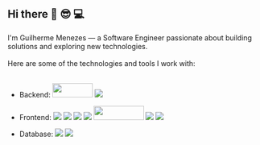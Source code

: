 ## Hi there 👋 :sunglasses: :computer:

 I'm Guilherme Menezes — a Software Engineer passionate about building solutions and exploring new technologies.
<br>
<br>
Here are some of the technologies and tools I work with:
<br>
<br>
- Backend:   <img src="https://img.shields.io/badge/nodejs-5FA04E?style=for-the-badge&logo=nodedotjs&logoColor=white" width="80" height="28" /> <img src="https://img.shields.io/badge/Express.js-404D59?style=for-the-badge"/>

- Frontend: <img src="https://img.shields.io/badge/JavaScript-323330?style=for-the-badge&logo=javascript&logoColor=F7DF1E"/>
 <img src="https://img.shields.io/badge/HTML5-E34F26?style=for-the-badge&logo=html5&logoColor=white"/> <img src="https://img.shields.io/badge/CSS3-1572B6?style=for-the-badge&logo=css3&logoColor=white"/> <img src="https://img.shields.io/badge/TypeScript-007ACC?style=for-the-badge&logo=typescript&logoColor=white" /> <img src="https://img.shields.io/badge/styledcomponents-DB7093?style=for-the-badge&logo=styled-components&logoColor=white" width="100" height="28"/> <img src="https://img.shields.io/badge/tailwindcss-06B6D4?style=for-the-badge&logo=TailwindCSS&logoColor=white"/> <img src="https://img.shields.io/badge/React-20232A?style=for-the-badge&logo=react&logoColor=61DAFB"/>

- Database: <img src="https://img.shields.io/badge/mongodb-47A248?style=for-the-badge&logo=mongoDB&logoColor=white"/> <img src="https://img.shields.io/badge/mysql-4479A1?style=for-the-badge&logo=MySql&logoColor=white"/>



 


<br>
<br>

<br>
<br>
<br>



